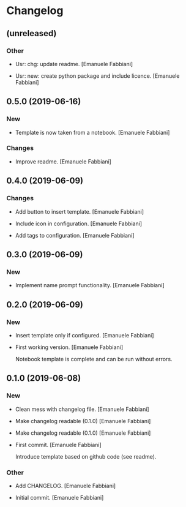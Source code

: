 # Changelog


## (unreleased)

### Other

* Usr: chg: update readme. [Emanuele Fabbiani]

* Usr: new: create python package and include licence. [Emanuele Fabbiani]


## 0.5.0 (2019-06-16)

### New

* Template is now taken from a notebook. [Emanuele Fabbiani]

### Changes

* Improve readme. [Emanuele Fabbiani]


## 0.4.0 (2019-06-09)

### Changes

* Add button to insert template. [Emanuele Fabbiani]

* Include icon in configuration. [Emanuele Fabbiani]

* Add tags to configuration. [Emanuele Fabbiani]


## 0.3.0 (2019-06-09)

### New

* Implement name prompt functionality. [Emanuele Fabbiani]


## 0.2.0 (2019-06-09)

### New

* Insert template only if configured. [Emanuele Fabbiani]

* First working version. [Emanuele Fabbiani]

  Notebook template is complete and can be run without errors.


## 0.1.0 (2019-06-08)

### New

* Clean mess with changelog file. [Emanuele Fabbiani]

* Make changelog readable (0.1.0) [Emanuele Fabbiani]

* Make changelog readable (0.1.0) [Emanuele Fabbiani]

* First commit. [Emanuele Fabbiani]

  Introduce template based on github code (see readme).

### Other

* Add CHANGELOG. [Emanuele Fabbiani]

* Initial commit. [Emanuele Fabbiani]


